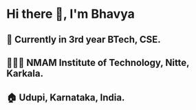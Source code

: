 # Hi there 👋, I'm Bhavya
## 📖 Currently in 3rd year BTech, CSE.
## 👩🏻‍💻 NMAM Institute of Technology, Nitte, Karkala.
## 🏠 Udupi, Karnataka, India.
